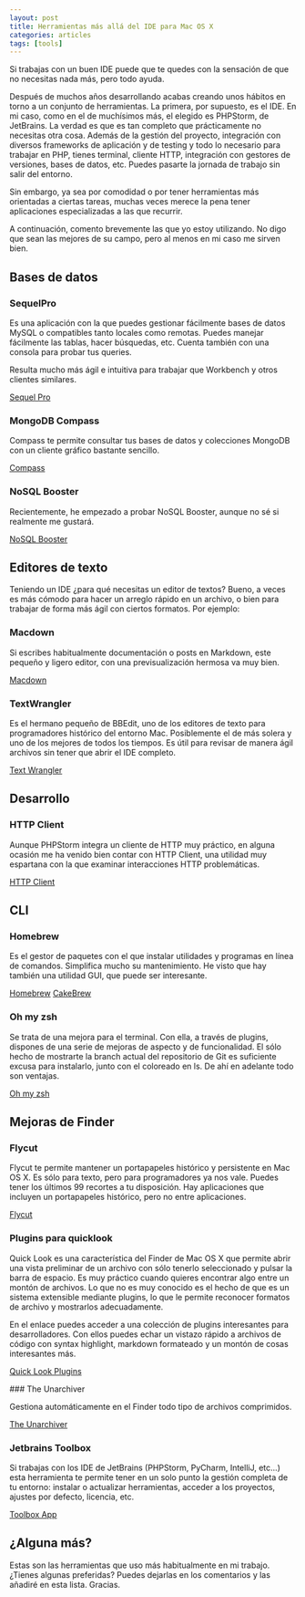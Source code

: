 ```yaml
---
layout: post
title: Herramientas más allá del IDE para Mac OS X
categories: articles
tags: [tools]
---
```


Si trabajas con un buen IDE puede que te quedes con la sensación de que no necesitas nada más, pero todo ayuda.

Después de muchos años desarrollando acabas creando unos hábitos en torno a un conjunto de herramientas. La primera, por supuesto, es el IDE. En mi caso, como en el de muchísimos más, el elegido es PHPStorm, de JetBrains. La verdad es que es tan completo que prácticamente no necesitas otra cosa. Además de la gestión del proyecto, integración con diversos frameworks de aplicación y de testing y todo lo necesario para trabajar en PHP, tienes terminal, cliente HTTP, integración con gestores de versiones, bases de datos, etc. Puedes pasarte la jornada de trabajo sin salir del entorno.

Sin embargo, ya sea por comodidad o por tener herramientas más orientadas a ciertas tareas, muchas veces merece la pena tener aplicaciones especializadas a las que recurrir.

A continuación, comento brevemente las que yo estoy utilizando. No digo que sean las mejores de su campo, pero al menos en mi caso me sirven bien.

## Bases de datos

### SequelPro

Es una aplicación con la que puedes gestionar fácilmente bases de datos MySQL o compatibles tanto locales como remotas. Puedes manejar fácilmente las tablas, hacer búsquedas, etc. Cuenta también con una consola para probar tus queries.

Resulta mucho más ágil e intuitiva para trabajar que Workbench y otros clientes similares.

[Sequel Pro](https://www.sequelpro.com)

### MongoDB Compass

Compass te permite consultar tus bases de datos y colecciones MongoDB con un cliente gráfico bastante sencillo.

[Compass](https://www.mongodb.com/download-center?filter=enterprise#compass)

### NoSQL Booster

Recientemente, he empezado a probar NoSQL Booster, aunque no sé si realmente me gustará.

[NoSQL Booster](https://nosqlbooster.com/downloads)

## Editores de texto

Teniendo un IDE ¿para qué necesitas un editor de textos? Bueno, a veces es más cómodo para hacer un arreglo rápido en un archivo, o bien para trabajar de forma más ágil con ciertos formatos. Por ejemplo:

### Macdown

Si escribes habitualmente documentación o posts en Markdown, este pequeño y ligero editor, con una previsualización hermosa va muy bien.

[Macdown](https://macdown.uranusjr.com)

### TextWrangler

Es el hermano pequeño de BBEdit, uno de los editores de texto para programadores histórico del entorno Mac. Posiblemente el de más solera y uno de los mejores de todos los tiempos. Es útil para revisar de manera ágil archivos sin tener que abrir el IDE completo.

[Text Wrangler](https://www.barebones.com/products/textwrangler/)

## Desarrollo

### HTTP Client

Aunque PHPStorm integra un cliente de HTTP muy práctico, en alguna ocasión me ha venido bien contar con HTTP Client, una utilidad muy espartana con la que examinar interacciones HTTP problemáticas.

[HTTP Client](https://itunes.apple.com/es/app/http-client/id418138339?mt=12)

## CLI

### Homebrew

Es el gestor de paquetes con el que instalar utilidades y programas en línea de comandos. Simplifica mucho su mantenimiento. He visto que hay también una utilidad GUI, que puede ser interesante.

[Homebrew](https://brew.sh/index_es.html)
[CakeBrew](https://www.cakebrew.com)

### Oh my zsh

Se trata de una mejora para el terminal. Con ella, a través de plugins, dispones de una serie de mejoras de aspecto y de funcionalidad. El sólo hecho de mostrarte la branch actual del repositorio de Git es suficiente excusa para instalarlo, junto con el coloreado en ls. De ahí en adelante todo son ventajas.

[Oh my zsh](https://github.com/robbyrussell/oh-my-zsh)

## Mejoras de Finder

### Flycut

Flycut te permite mantener un portapapeles histórico y persistente en Mac OS X. Es sólo para texto, pero para programadores ya nos vale. Puedes tener los últimos 99 recortes a tu disposición. Hay aplicaciones que incluyen un portapapeles histórico, pero no entre aplicaciones.

[Flycut](https://itunes.apple.com/es/app/flycut-clipboard-manager/id442160987?mt=12)

### Plugins para quicklook

Quick Look es una característica del Finder de Mac OS X que permite abrir una vista preliminar de un archivo con sólo tenerlo seleccionado y pulsar la barra de espacio. Es muy práctico cuando quieres encontrar algo entre un montón de archivos. Lo que no es muy conocido es el hecho de que es un sistema extensible mediante plugins, lo que le permite reconocer formatos de archivo y mostrarlos adecuadamente.

En el enlace puedes acceder a una colección de plugins interesantes para desarrolladores. Con ellos puedes echar un vistazo rápido a archivos de código con syntax highlight, markdown formateado y un montón de cosas interesantes más.

[Quick Look Plugins](https://github.com/sindresorhus/quick-look-plugins)

### The Unarchiver

Gestiona automáticamente en el Finder todo tipo de archivos comprimidos.

[The Unarchiver](https://theunarchiver.com)

### Jetbrains Toolbox

Si trabajas con los IDE de JetBrains (PHPStorm, PyCharm, IntelliJ, etc...) esta herramienta te permite tener en un solo punto la gestión completa de tu entorno: instalar o actualizar herramientas, acceder a los proyectos, ajustes por defecto, licencia, etc.

[Toolbox App](https://www.jetbrains.com/toolbox/app/)

## ¿Alguna más?

Estas son las herramientas que uso más habitualmente en mi trabajo. ¿Tienes algunas preferidas? Puedes dejarlas en los comentarios y las añadiré en esta lista. Gracias.